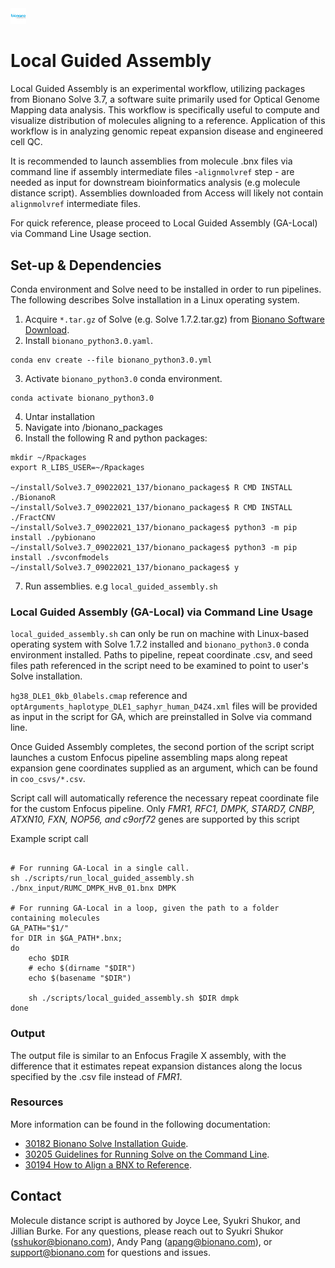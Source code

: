 <img src="/images/Bionano-Logo.png" alt= “Bionano” width="5%" height="5%" title="GA"/>

# Local Guided Assembly #
Local Guided Assembly is an experimental workflow, utilizing packages from Bionano Solve 3.7, a software suite primarily used for Optical Genome Mapping data analysis. This workflow is specifically useful to compute and visualize distribution of molecules aligning to a reference. Application of this workflow is in analyzing genomic repeat expansion disease and engineered cell QC.

It is recommended to launch assemblies from molecule .bnx files via command line if assembly intermediate files -`alignmolvref` step - are needed as input for downstream bioinformatics analysis (e.g molecule distance script). Assemblies downloaded from Access will likely not contain `alignmolvref` intermediate files.

For quick reference, please proceed to Local Guided Assembly (GA-Local) via Command Line Usage section.


## Set-up & Dependencies

Conda environment and Solve need to be installed in order to run pipelines. The following describes Solve installation in a Linux operating system.

1. Acquire `*.tar.gz` of Solve (e.g. Solve 1.7.2.tar.gz) from [Bionano Software Download](https://bionano.com/software-downloads/).
2. Install `bionano_python3.0.yaml`.
```
conda env create --file bionano_python3.0.yml
```
3. Activate `bionano_python3.0` conda environment.
```
conda activate bionano_python3.0
```
4. Untar installation
5. Navigate into <path to install>/bionano_packages
6. Install the following R and python packages:
```
mkdir ~/Rpackages
export R_LIBS_USER=~/Rpackages
 
~/install/Solve3.7_09022021_137/bionano_packages$ R CMD INSTALL ./BionanoR
~/install/Solve3.7_09022021_137/bionano_packages$ R CMD INSTALL ./FractCNV
~/install/Solve3.7_09022021_137/bionano_packages$ python3 -m pip install ./pybionano
~/install/Solve3.7_09022021_137/bionano_packages$ python3 -m pip install ./svconfmodels
~/install/Solve3.7_09022021_137/bionano_packages$ y
```
7. Run assemblies. e.g `local_guided_assembly.sh`


### Local Guided Assembly (GA-Local) via Command Line Usage ###

`local_guided_assembly.sh` can only be run on machine with Linux-based operating system with Solve 1.7.2 installed and `bionano_python3.0` conda environment installed. Paths to pipeline, repeat coordinate .csv, and seed files path referenced in the script need to be examined to point to user's Solve installation. 

`hg38_DLE1_0kb_0labels.cmap` reference and `optArguments_haplotype_DLE1_saphyr_human_D4Z4.xml` files will be provided as input in the script for GA, which are preinstalled in Solve via command line.

Once Guided Assembly completes, the second portion of the script script launches a custom Enfocus pipeline assembling maps along repeat expansion gene coordinates supplied as an argument, which can be found in `coo_csvs/*.csv`. 

Script call will automatically reference the necessary repeat coordinate file for the custom Enfocus pipeline. Only *FMR1, RFC1, DMPK, STARD7, CNBP, ATXN10, FXN, NOP56, and c9orf72* genes are supported by this script

Example script call
```

# For running GA-Local in a single call.
sh ./scripts/run_local_guided_assembly.sh ./bnx_input/RUMC_DMPK_HvB_01.bnx DMPK

# For running GA-Local in a loop, given the path to a folder containing molecules
GA_PATH="$1/"
for DIR in $GA_PATH*.bnx;
do
    echo $DIR
    # echo $(dirname "$DIR")
    echo $(basename "$DIR")
    
    sh ./scripts/local_guided_assembly.sh $DIR dmpk
done

```

### Output ###
The output file is similar to an Enfocus Fragile X assembly, with the difference that it estimates repeat expansion distances along the locus specified by the .csv file instead of _FMR1_.

### Resources ###

More information can be found in the following documentation:

*	[30182 Bionano Solve Installation Guide](https://bionano.com/wp-content/uploads/2023/08/CG-30182-Bionano-Solve-Installation-Guide.pdf).
*	[30205 Guidelines for Running Solve on the Command Line](https://bionano.com/wp-content/uploads/2023/08/CG-30205-Guidelines-for-Running-Bionano-Solve-on-the-Command-Line.pdf).
*	[30194 How to Align a BNX to Reference](https://bionano.com/wp-content/uploads/2023/01/30194-How-to-Align-a-bnx-to-a-Reference.pdf).

## Contact ###

Molecule distance script is authored by Joyce Lee, Syukri Shukor, and Jillian Burke. For any questions, please reach out to Syukri Shukor (sshukor@bionano.com), Andy Pang (apang@bionano.com), or support@bionano.com for questions and issues.